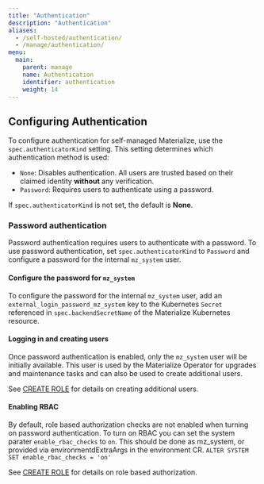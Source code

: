```yaml
---
title: "Authentication"
description: "Authentication"
aliases:
  - /self-hosted/authentication/
  - /manage/authentication/
menu:
  main:
    parent: manage
    name: Authentication
    identifier: authentication
    weight: 14
---
```


## Configuring Authentication

To configure authentication for self-managed Materialize, use the `spec.authenticatorKind` setting. This setting determines which authentication method is used:

- `None`: Disables authentication. All users are trusted based on their claimed
  identity **without** any verification.
- `Password`: Requires users to authenticate using a password.

If `spec.authenticatorKind` is not set, the default is **None**.

### Password authentication

Password authentication requires users to authenticate with a password. To
use password authentication, set `spec.authenticatorKind` to `Password` and
configure a password for the internal `mz_system` user.


#### Configure the password for `mz_system`
To configure the password for the internal `mz_system` user, add an
`external_login_password_mz_system` key to the Kubernetes `Secret` referenced in
`spec.backendSecretName` of the Materialize Kubernetes resource.

#### Logging in and creating users

Once password authentication is enabled, only the `mz_system` user will be initially available. This user is used by the Materialize Operator for upgrades and maintenance tasks and can also be used to create additional users.

See [CREATE ROLE](/sql/create-role) for details on creating additional users.


#### Enabling RBAC
By default, role based authorization checks are not enabled when turning on password authentication. To turn on RBAC you can set the system parater
`enable_rbac_checks` to `on`. This should be done as mz_system, or provided via environmentdExtraArgs in the environment CR.
`ALTER SYSTEM SET enable_rbac_checks = 'on'`

See [CREATE ROLE](/sql/rbac) for details on role based authorization.
